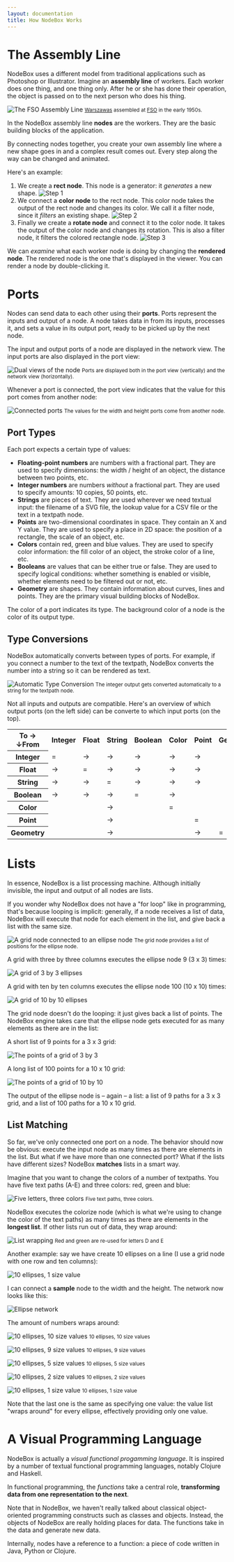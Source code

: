 ```yaml
---
layout: documentation
title: How NodeBox Works
---
```

The Assembly Line
=================
NodeBox uses a different model from traditional applications such as Photoshop or Illustrator. Imagine an **assembly line** of workers. Each worker does one thing, and one thing only. After he or she has done their operation, the object is passed on to the next person who does his thing.

![The FSO Assembly Line](/media/img/using/concepts-assembly-line.jpg)
<small><a href="http://en.wikipedia.org/wiki/Warszawa_(car)">Warszawas</a> assembled at <a href="http://en.wikipedia.org/wiki/Fabryka_Samochod%C3%B3w_Osobowych">FSO</a> in the early 1950s.</small>

In the NodeBox assembly line **nodes** are the workers. They are the basic building blocks of the application.

By connecting nodes together, you create your own assembly line where a new shape goes in and a complex result comes out. Every step along the way can be changed and animated.

Here's an example:

1. We create a **rect node**. This node is a generator: it *generates* a new shape.
  ![Step 1](/media/documentation/concepts/concepts-step1.png)
2. We connect a **color node** to the rect node. This color node takes the output of the rect node and changes its color. We call it a filter node, since it *filters* an existing shape.
  ![Step 2](/media/documentation/concepts/concepts-step2.png)
3. Finally we create a **rotate node** and connect it to the color node. It takes the output of the color node and changes its rotation. This is also a filter node, it filters the colored rectangle node.
  ![Step 3](/media/documentation/concepts/concepts-step3.png)

We can *examine* what each worker node is doing by changing the **rendered node**. The rendered node is the one that's displayed in the viewer. You can render a node by double-clicking it.

Ports
=====
Nodes can send data to each other using their **ports**. Ports represent the inputs and output of a node. A node takes data in from its inputs, processes it, and sets a value in its output port, ready to be picked up by the next node.

The input and output ports of a node are displayed in the network view. The input ports are also displayed in the port view:

![Dual views of the node](/media/documentation/concepts/concepts-ports-dual-view.png)
<small>Ports are displayed both in the port view (vertically) and the network view (horizontally).</small>

Whenever a port is connected, the port view indicates that the value for this port comes from another node:

![Connected ports](/media/documentation/concepts/concepts-ports-connected.png)
<small>The values for the width and height ports come from another node.</small>

Port Types
----------
Each port expects a certain type of values:

* **Floating-point numbers** are numbers with a fractional part. They are used to specify dimensions: the width / height of an object, the distance between two points, etc.
* **Integer numbers** are numbers *without* a fractional part. They are used to specify amounts: 10 copies, 50 points, etc.
* **Strings** are pieces of text. They are used wherever we need textual input: the filename of a SVG file, the lookup value for a CSV file or the text in a textpath node.
* **Points** are two-dimensional coordinates in space. They contain an X and Y value. They are used to specify a place in 2D space: the position of a rectangle, the scale of an object, etc.
* **Colors** contain red, green and blue values. They are used to specify color information: the fill color of an object, the stroke color of a line, etc.
* **Booleans** are values that can be either true or false. They are used to specify logical conditions: whether something is enabled or visible, whether elements need to be filtered out or not, etc.
* **Geometry** are shapes. They contain information about curves, lines and points. They are the primary visual building blocks of NodeBox.

The color of a port indicates its type. The background color of a node is the color of its output type.

Type Conversions
----------------
NodeBox automatically converts between types of ports. For example, if you connect a number to the text of the textpath, NodeBox converts the number into a string so it can be rendered as text.

![Automatic Type Conversion](/media/documentation/concepts/concepts-type-conversion.png)
<small>The integer output gets converted automatically to a string for the textpath node.</small>

Not all inputs and outputs are compatible. Here's an overview of which output ports (on the left side) can be converte to which input ports (on the top).

<table id="type-conversions">
  <tr>
    <th class="small">To &rarr;<br>&darr;From</th>
    <th>Integer</th>
    <th>Float</th>
    <th>String</th>
    <th>Boolean</th>
    <th>Color</th>
    <th>Point</th>
    <th>Geometry</th>
  </tr>
  <tr>
    <th>Integer</th>
    <td>&equals;</td>
    <td>&rarr;</td>
    <td>&rarr;</td>
    <td>&rarr;</td>
    <td>&rarr;</td>
    <td>&rarr;</td>
    <td>&nbsp;</td>
  </tr>
  <tr>
    <th>Float</th>
    <td>&rarr;</td>
    <td>&equals;</td>
    <td>&rarr;</td>
    <td>&rarr;</td>
    <td>&rarr;</td>
    <td>&rarr;</td>
    <td>&nbsp;</td>
  </tr>
  <tr>
    <th>String</th>
    <td>&rarr;</td>
    <td>&rarr;</td>
    <td>&equals;</td>
    <td>&rarr;</td>
    <td>&rarr;</td>
    <td>&rarr;</td>
    <td>&nbsp;</td>
  </tr>
  <tr>
    <th>Boolean</th>
    <td>&rarr;</td>
    <td>&rarr;</td>
    <td>&rarr;</td>
    <td>&equals;</td>
    <td>&rarr;</td>
    <td>&nbsp;</td>
    <td>&nbsp;</td>
  </tr>
  <tr>
    <th>Color</th>
    <td>&nbsp;</td>
    <td>&nbsp;</td>
    <td>&rarr;</td>
    <td>&nbsp;</td>
    <td>&equals;</td>
    <td>&nbsp;</td>
    <td>&nbsp;</td>
  </tr>
  <tr>
    <th>Point</th>
    <td>&nbsp;</td>
    <td>&nbsp;</td>
    <td>&rarr;</td>
    <td>&nbsp;</td>
    <td>&nbsp;</td>
    <td>&equals;</td>
    <td>&nbsp;</td>
  </tr>
  <tr>
    <th>Geometry</th>
    <td>&nbsp;</td>
    <td>&nbsp;</td>
    <td>&rarr;</td>
    <td>&nbsp;</td>
    <td>&nbsp;</td>
    <td>&rarr;</td>
    <td>&equals;</td>
  </tr>
</table>


Lists
=====
In essence, NodeBox is a list processing machine. Although initially invisible, the input and output of all nodes are lists.

If you wonder why NodeBox does not have a "for loop" like in programming, that's because looping is implicit: generally, if a node receives a list of data, NodeBox will execute that node for each element in the list, and give back a list with the same size.

![A grid node connected to an ellipse node](/media/documentation/concepts/concepts-grid-network.png)
<small>The grid node provides a list of positions for the ellipse node.</small>

A grid with three by three columns executes the ellipse node 9 (3 x 3) times:

![A grid of 3 by 3 ellipses](/media/documentation/concepts/concepts-grid-3x3.png)

A grid with ten by ten columns executes the ellipse node 100 (10 x 10) times:

![A grid of 10 by 10 ellipses](/media/documentation/concepts/concepts-grid-10x10.png)

The grid node doesn't do the looping: it just gives back a list of points. The NodeBox engine takes care that the ellipse node gets executed for as many elements as there are in the list:

A short list of 9 points for a 3 x 3 grid:

![The points of a grid of 3 by 3](/media/documentation/concepts/concepts-points-3x3.png)

A long list of 100 points for a 10 x 10 grid:

![The points of a grid of 10 by 10](/media/documentation/concepts/concepts-points-10x10.png)

The output of the ellipse node is – again – a list: a list of 9 paths for a 3 x 3 grid, and a list of 100 paths for a 10 x 10 grid.

List Matching
-------------
So far, we've only connected one port on a node. The behavior should now be obvious: execute the input node as many times as there are elements in the list. But what if we have more than one connected port? What if the lists have different sizes? NodeBox **matches** lists in a smart way.

Imagine that you want to change the colors of a number of textpaths. You have five text paths (A-E) and three colors: red, green and blue:

![Five letters, three colors](/media/documentation/concepts/concepts-list-matching-inputs.png)
<small>Five text paths, three colors.</small>

NodeBox executes the colorize node (which is what we're using to change the color of the text paths) as many times as there are elements in the **longest list**. If other lists run out of data, they wrap around:

![List wrapping](/media/documentation/concepts/concepts-list-matching-result.png)
<small>Red and green are re-used for letters D and E</small>

Another example: say we have create 10 ellipses on a line (I use a grid node with one row and ten columns):

![10 ellipses, 1 size value](/media/documentation/concepts/concepts-list-matching-ellipse-1.png)

I can connect a **sample** node to the width and the height. The network now looks like this:

![Ellipse network](/media/documentation/concepts/concepts-list-matching-ellipse-network.png)

The amount of numbers wraps around:

![10 ellipses, 10 size values](/media/documentation/concepts/concepts-list-matching-ellipse-10.png)
<small>10 ellipses, 10 size values</small>

![10 ellipses, 9 size values](/media/documentation/concepts/concepts-list-matching-ellipse-9.png)
<small>10 ellipses, 9 size values</small>

![10 ellipses, 5 size values](/media/documentation/concepts/concepts-list-matching-ellipse-5.png)
<small>10 ellipses, 5 size values</small>

![10 ellipses, 2 size values](/media/documentation/concepts/concepts-list-matching-ellipse-2.png)
<small>10 ellipses, 2 size values</small>

![10 ellipses, 1 size value](/media/documentation/concepts/concepts-list-matching-ellipse-1.png)
<small>10 ellipses, 1 size value</small>

Note that the last one is the same as specifying one value: the value list "wraps around" for every ellipse, effectively providing only one value.


A Visual Programming Language
=============================
NodeBox is actually a *visual functional progamming language*. It is inspired by a number of textual functional programming languages, notably Clojure and Haskell. 

In functional programming, the *functions* take a central role, **transforming data from one representation to the next**.

Note that in NodeBox, we haven't really talked about classical object-oriented programming constructs such as classes and objects. Instead, the objects of NodeBox are really holding places for data. The functions take in the data and generate new data.

Internally, nodes have a reference to a function: a piece of code written in Java, Python or Clojure.
